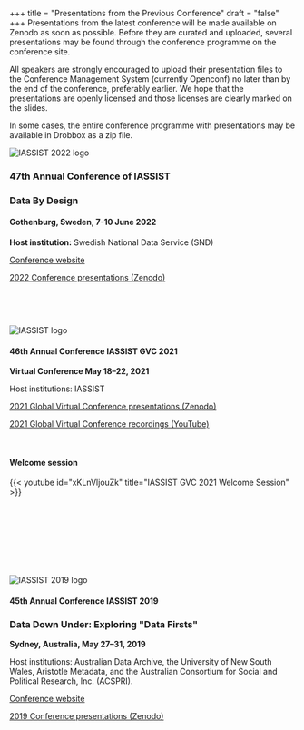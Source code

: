 +++
title = "Presentations from the Previous Conference"
draft = "false"
+++
Presentations from the latest conference will be made available on Zenodo as soon as possible. Before they are curated and uploaded, several presentations may be found through the conference programme on the conference site. 

All speakers are strongly encouraged to upload their presentation files to the Conference Management System (currently Openconf) no later than by the end of the conference, preferably earlier. We hope that the presentations are openly licensed and those licenses are clearly marked on the slides. 

In some cases, the entire conference programme with presentations may be available in Drobbox as a zip file.

![IASSIST 2022 logo](/img/conferences/iassist-logo-2022.jpg "")

### 47th Annual Conference of IASSIST
### Data By Design
#### Gothenburg, Sweden, 7-10 June 2022
**Host institution:** Swedish National Data Service (SND)

<a class="btn btn-template-main" href="https://iassist2022.org/conference/program/" target="_blank">Conference website</a>

<a class="btn btn-template-main" href="https://zenodo.org/communities/iassist-2022/search?page=1&size=20&sort=conference_session" target="_blank">2022 Conference presentations (Zenodo)</a>

<p>&nbsp;</p>
<p>&nbsp;</p>

![IASSIST logo](/img/blog/iassist_logo_wordmark-no-wordmark-borders-gs-256.png "")

#### 46th Annual Conference IASSIST GVC 2021
**Virtual Conference May 18–22, 2021**

Host institutions: IASSIST

<a class="btn btn-template-main" href="https://zenodo.org/communities/iassist-2021/search?page=1&size=20&sort=conference_session" target="_blank">2021 Global Virtual Conference presentations (Zenodo)<i class="fas fa-external-link-alt"></i></a>

<a class="btn btn-template-main" href="https://www.youtube.com/channel/UC315efmsReDcFbWHpWBmb9g/videos" target="_blank">2021 Global Virtual Conference recordings (YouTube)<i class="fas fa-external-link-alt"></i></a>

<p>&nbsp;</p>

#### Welcome session
<div style="max-width:600px;">
{{< youtube id="xKLnVljouZk" title="IASSIST GVC 2021 Welcome Session" >}}
</div>


<p>&nbsp;</p>
<p>&nbsp;</p>
<p>&nbsp;</p>
<p>&nbsp;</p>

![IASSIST 2019 logo](/img/conferences/iassist2019logo.png "")

#### 45th Annual Conference IASSIST 2019
### Data Down Under: Exploring "Data Firsts"
**Sydney, Australia, May 27–31, 2019**

Host institutions: Australian Data Archive, the University of New South Wales, Aristotle Metadata, and the Australian Consortium for Social and Political Research, Inc. (ACSPRI).

<a class="btn btn-template-main" href="https://www.iassist2019.org/2018/09/11/welcome/" target="_blank">Conference website</a>

<a class="btn btn-template-main" href="https://zenodo.org/communities/iassist-2019/search?page=1&size=20&sort=conference_session" target="_blank">2019 Conference presentations (Zenodo)</a>